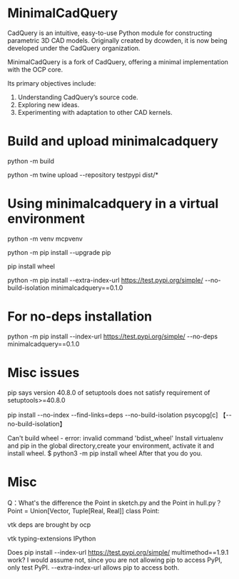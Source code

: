 # MinimalCadQuery

CadQuery is an intuitive, easy-to-use Python module for constructing parametric 3D CAD models. Originally created by dcowden, it is now being developed under the CadQuery organization.

MinimalCadQuery is a fork of CadQuery, offering a minimal implementation with the OCP core.

Its primary objectives include:

1. Understanding CadQuery’s source code.
2. Exploring new ideas.
3. Experimenting with adaptation to other CAD kernels.

# Build and upload minimalcadquery
python -m build

python -m twine upload --repository testpypi dist/*


# Using minimalcadquery in a virtual environment
python -m venv mcpvenv

python -m pip install --upgrade pip

pip install wheel

python -m pip install --extra-index-url https://test.pypi.org/simple/ --no-build-isolation minimalcadquery==0.1.0


# For no-deps installation
python -m pip install --index-url https://test.pypi.org/simple/ --no-deps minimalcadquery==0.1.0

# Misc issues
pip says version 40.8.0 of setuptools does not satisfy requirement of setuptools>=40.8.0

pip install --no-index --find-links=deps --no-build-isolation psycopg[c]            【--no-build-isolation】


Can't build wheel - error: invalid command 'bdist_wheel'
Install virtualenv and pip in the global directory,create your environment, activate it and install wheel. 
$ python3 -m pip install wheel After that you do you.

# Misc
Q：What's the difference the Point in sketch.py and the Point in hull.py？
Point = Union[Vector, Tuple[Real, Real]]
class Point:

vtk deps are brought by ocp

vtk
typing-extensions
IPython

Does
pip install --index-url https://test.pypi.org/simple/  multimethod==1.9.1
work? I would assume not, since you are not allowing pip to access PyPI, only test PyPI. --extra-index-url allows pip to access both.
